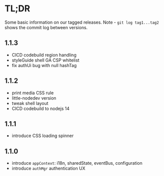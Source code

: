 # TL;DR

Some basic information on our tagged releases.
Note - `git log tag1...tag2` shows the commit log between versions.

## 1.1.3

* CICD codebuild region handling
* styleGuide shell GA CSP whitelist
* fix authUi bug with null hashTag

## 1.1.2

* print media CSS rule
* little-nodedev version
* tweak shell layout
* CICD codebuild to nodejs 14

## 1.1.1

* introduce CSS loading spinner

## 1.1.0

* introduce `appContext`: i18n, sharedState, eventBus, configuration
* introduce `authMgr` authentication UX
